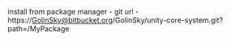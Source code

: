 install from package manager - git url - https://GolinSky@bitbucket.org/GolinSky/unity-core-system.git?path=/MyPackage